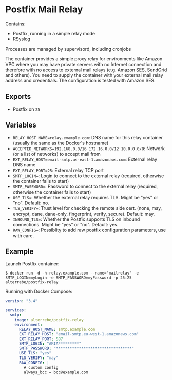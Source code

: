 Postfix Mail Relay
======================

Contains:

* Postfix, running in a simple relay mode
* RSyslog

Processes are managed by supervisord, including cronjobs

The container provides a simple proxy relay for environments like Amazon VPC where you may have private servers with no Internet connection
and therefore with no access to external mail relays (e.g. Amazon SES, SendGrid and others). You need to supply the container with your 
external mail relay address and credentials. The configuration is tested with Amazon SES.


Exports
-------

* Postfix on `25`

Variables
---------

* `RELAY_HOST_NAME=relay.example.com`: DNS name for this relay container (usually the same as the Docker's hostname)
* `ACCEPTED_NETWORKS=192.168.0.0/16 172.16.0.0/12 10.0.0.0/8`: Network (or a list of networks) to accept mail from
* `EXT_RELAY_HOST=email-smtp.us-east-1.amazonaws.com`: External relay DNS name
* `EXT_RELAY_PORT=25`: External relay TCP port
* `SMTP_LOGIN=`: Login to connect to the external relay (required, otherwise the container fails to start)
* `SMTP_PASSWORD=`: Password to connect to the external relay (required, otherwise the container fails to start)
* `USE_TLS=`: Whether the external relay requires TLS. Might be "yes" or "no". Default: no.
* `TLS_VERIFY=`: Trust level for checking the remote side cert. (none, may, encrypt, dane, dane-only, fingerprint, verify, secure). Default: may.
* `INBOUND_TLS=`: Whether the Postfix supports TLS on inbound connections. Might be "yes" or "no". Default: yes.
* `RAW_CONFIG=`: Possiblity to add raw postfix configuration parameters, use with care.

Example
-------

Launch Postfix container:

    $ docker run -d -h relay.example.com --name="mailrelay" -e SMTP_LOGIN=myLogin -e SMTP_PASSWORD=myPassword -p 25:25 alterrebe/postfix-relay


Running with Docker Compose:

```yaml
version: "3.4"

services:
  smtp:
    image: alterrebe/postfix-relay
    environment:
      RELAY_HOST_NAME: smtp.example.com
      EXT_RELAY_HOST: "email-smtp.eu-west-1.amazonaws.com"
      EXT_RELAY_PORT: 587
      SMTP_LOGIN: "AKIA*********"
      SMTP_PASSWORD: "*********************************"
      USE_TLS: "yes"
      TLS_VERIFY: "may"
      RAW_CONFIG: |
        # custom config
        always_bcc = bcc@example.com
```
